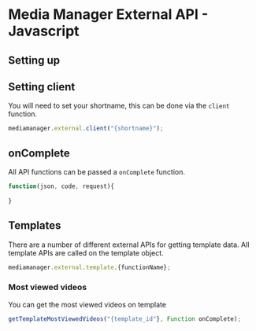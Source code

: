 # Media Manager External API - Javascript

## Setting up

## Setting client

You will need to set your shortname, this can be done via the ``client`` function.

``` javascript
mediamanager.external.client("{shortname}");
```

## onComplete

All API functions can be passed a ``onComplete`` function. 

``` javascript
function(json, code, request){
  
}
```

## Templates

There are a number of different external APIs for getting template data. All template APIs are called on the template object.

``` javascript
mediamanager.external.template.{functionName};
```

### Most viewed videos

You can get the most viewed videos on template

``` javascript
getTemplateMostViewedVideos("{template_id"}, Function onComplete);
```